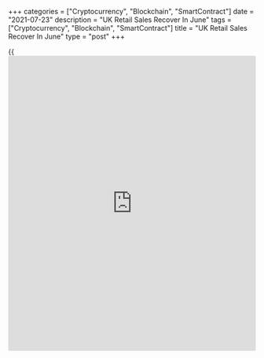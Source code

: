 +++
categories = ["Cryptocurrency", "Blockchain", "SmartContract"]
date = "2021-07-23"
description = "UK Retail Sales Recover In June"
tags = ["Cryptocurrency", "Blockchain", "SmartContract"]
title = "UK Retail Sales Recover In June"
type = "post"
+++

{{<iframe id="large-banner" src="https://www.bounty.group/#slide=2.0" width="100%" height="600" scrolling="no" style="border: 0px solid rgb(216, 221, 230); border-radius: 3px;">}}

UK retail sales recovered in June as the start of the Euro 2020 football
championship boosted food store sales, data from the Office for National
Statistics showed on Friday.

Retail sales grew 0.5 percent month-on-month in June, reversing a 1.3
percent fall in May. Sales were forecast to grow 0.4 percent.

The sales volume was up 9.5 percent in June when compared with their
pre-[coronavirus][1] pandemic February 2020 levels.

Food store sales advanced 4.2 percent, while non-food store sales were
down 1.7 percent in June. Sales of automotive fuels grew 2.3 percent as
people increased their amount of travel.

Excluding auto fuel, retail sales were up 0.3 percent, in contrast to
May's 2 percent decline. However, the pace of growth was weaker than the
economists' forecast of 0.6 percent.

On a yearly basis, retail sales growth moderated to 9.7 percent from
24.6 percent in the same period last year. Economists had expected an
annual growth of 9.6 percent.

Likewise, sales volume excluding auto fuel, advanced 7.4 percent, but
slower than the 21.7 percent increase seen in May and the economists'
forecast of 8.2 percent.

In three months to June, overall retail sales volume increased 12.2
percent from the previous three months.

Earlier in the day, the survey data published by the market research
group GfK showed that British consumer sentiment strengthened more-than-
expected in July to reach ahead of its March 2020 pre-lockdown level.

The consumer sentiment index rose to -7 in July from -9 in the previous
month. The expected reading was -8.

For comments and feedback [contact](https://www.playgroundfx.com/contact/): editorial@rtt[news](https://www.letsplayfx.com/blog/forex-news-website/).com

[Economic News][2]

 **What parts of the world are seeing the best (and worst) economic
performances lately? Click[here][3] to check out our [Econ Scorecard][3]
and find out! See up-to-the-moment [ranking](https://www.playgroundfx.com/blog/crypto-exchange-ranking/)s for the best and worst
performers in [GDP][4], [unemployment rate][5], [inflation][6] and much
more.**

   1. www.rtt[news](https://www.letsplayfx.com/blog/forex-news-website/).com/list/coronavirus.aspx
   2. www.rtt[news](https://www.letsplayfx.com/blog/forex-news-website/).com/Content/EconomicNews.aspx
   3. www.rtt[news](https://www.letsplayfx.com/blog/forex-news-website/).com/economic-scorecard/world-rank/PPI/highest-performance.aspx
   4. www.rtt[news](https://www.letsplayfx.com/blog/forex-news-website/).com/economic-scorecard/world-rank/GDP/highest-performance.aspx
   5. www.rtt[news](https://www.letsplayfx.com/blog/forex-news-website/).com/economic-scorecard/world-rank/unemployment-rate/lowest-performance.aspx
   6. www.rtt[news](https://www.letsplayfx.com/blog/forex-news-website/).com/economic-scorecard/world-rank/CPI/highest-performance.aspx
